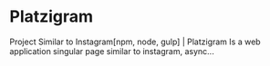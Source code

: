 # Platzigram
Project Similar to Instagram[npm, node, gulp] | Platzigram
Is a web application singular page similar to instagram, async...
